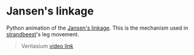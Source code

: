 # Jansen's linkage

Python animation of the [Jansen's linkage](https://en.wikipedia.org/wiki/Jansen%27s_linkage).
This is the mechanism used in [strandbeest](https://www.strandbeest.com)'s leg movement.

> Veritasium [video link](https://youtu.be/IFaAjR_RRJs?si=XJjuEAf3pVuJDJcR)
